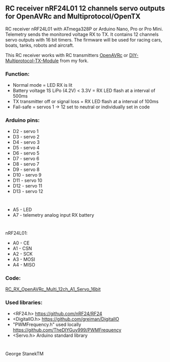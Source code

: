 ## RC receiver nRF24L01 12 channels servo outputs for OpenAVRc and Multiprotocol/OpenTX
RC receiver nRF24L01 with ATmega328P or Arduino Nano, Pro or Pro Mini.
Telemetry sends the monitored voltage RX to TX. 
It contains 12 channels servo outputs with 16 bit timers.
The firmware will be used for racing cars, boats, tanks, robots and aircraft.

This RC receiver works with RC transmitters [OpenAVRc](https://github.com/stanekTM/OpenAVRc_Dev) or 
[DIY-Multiprotocol-TX-Module](https://github.com/stanekTM/DIY-Multiprotocol-TX-Module) from my fork.

### Function:
* Normal mode = LED RX is lit
* Battery voltage 1S LiPo (4.2V) < 3.3V = RX LED flash at a interval of 500ms
* TX transmitter off or signal loss = RX LED flash at a interval of 100ms
* Fail-safe = servos 1 -> 12 set to neutral or individually set in code

### Arduino pins:
* D2  - servo 1
* D3  - servo 2
* D4  - servo 3
* D5  - servo 4
* D6  - servo 5
* D7  - servo 6
* D8  - servo 7
* D9  - servo 8
* D10 - servo 9
* D11 - servo 10
* D12 - servo 11
* D13 - servo 12
#
* A5  - LED
* A7  - telemetry analog input RX battery
#
nRF24L01:
* A0  - CE
* A1  - CSN
* A2  - SCK
* A3  - MOSI
* A4  - MISO

### Code:
[RC_RX_OpenAVRc_Multi_12ch_A1_Servo_16bit](https://github.com/stanekTM/RC_RX_nRF24L01_Telemetry_Motor_Driver_Servo/blob/master/RC_RX_OpenAVRc_Multi_12ch_A1_Servo_16bit/RC_RX_OpenAVRc_Multi_12ch_A1_Servo_16bit.ino)

### Used libraries:
* <RF24.h>                      https://github.com/nRF24/RF24 
* <DigitalIO.h>                 https://github.com/greiman/DigitalIO
* "PWMFrequency.h" used locally https://github.com/TheDIYGuy999/PWMFrequency
* <Servo.h>        Arduino standard library
#
George StanekTM
